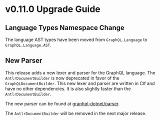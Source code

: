# v0.11.0 Upgrade Guide

## Language Types Namespace Change

The language AST types have been moved from `GraphQL.Language` to `GraphQL.Language.AST`.

## New Parser
This release adds a new lexer and parser for the GraphQL language.  The `AntlrDocumentBuilder` is now deprecated in favor of the `GraphQLDocumentBuilder`.  This new lexer and parser are written in C# and have no other dependencies.  It is also slightly faster than the `AntlrDocumentBuilder`.

The new parser can be found at [graphql-dotnet/parser](http://github.com/graphql-dotnet/parser).

The `AntlrDocumentBuilder` will be removed in the next major release.
